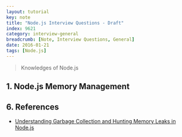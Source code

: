 ```yaml
---
layout: tutorial
key: note
title: "Node.js Interview Questions - Draft"
index: 9621
category: interview-general
breadcrumb: [Note, Interview Questions, General]
date: 2016-01-21
tags: [Node.js]
---
```


> Knowledges of Node.js

## 1. Node.js Memory Management


## 6. References
* [Understanding Garbage Collection and Hunting Memory Leaks in Node.js](https://blog.codeship.com/understanding-garbage-collection-in-node-js/)
